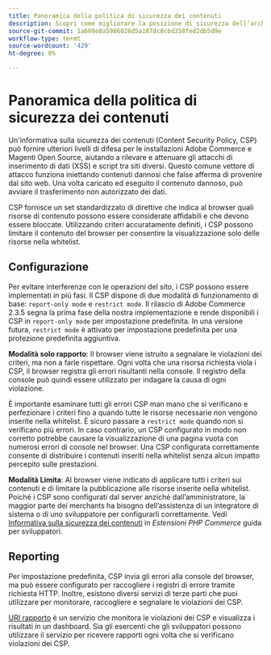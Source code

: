 ```yaml
---
title: Panoramica della politica di sicurezza dei contenuti
description: Scopri come migliorare la posizione di sicurezza dell’archivio Adobe Commerce o Magenti Open Source utilizzando un criterio di sicurezza per i contenuti.
source-git-commit: 1a608e8a5986026d5a187dc8cbd358fed2db5d9e
workflow-type: tm+mt
source-wordcount: '429'
ht-degree: 0%

---
```



# Panoramica della politica di sicurezza dei contenuti

Un&#39;informativa sulla sicurezza dei contenuti (Content Security Policy, CSP) può fornire ulteriori livelli di difesa per le installazioni Adobe Commerce e Magenti Open Source, aiutando a rilevare e attenuare gli attacchi di inserimento di dati (XSS) e script tra siti diversi. Questo comune vettore di attacco funziona iniettando contenuti dannosi che false afferma di provenire dal sito web. Una volta caricato ed eseguito il contenuto dannoso, può avviare il trasferimento non autorizzato dei dati.

CSP fornisce un set standardizzato di direttive che indica al browser quali risorse di contenuto possono essere considerate affidabili e che devono essere bloccate. Utilizzando criteri accuratamente definiti, i CSP possono limitare il contenuto del browser per consentire la visualizzazione solo delle risorse nella whitelist.

## Configurazione

Per evitare interferenze con le operazioni del sito, i CSP possono essere implementati in più fasi. Il CSP dispone di due modalità di funzionamento di base: `report-only mode` e `restrict mode`. Il rilascio di Adobe Commerce 2.3.5 segna la prima fase della nostra implementazione e rende disponibili i CSP in `report-only mode` per impostazione predefinita. In una versione futura, `restrict mode` è attivato per impostazione predefinita per una protezione predefinita aggiuntiva.

**Modalità solo rapporto**: Il browser viene istruito a segnalare le violazioni dei criteri, ma non a farle rispettare. Ogni volta che una risorsa richiesta viola i CSP, il browser registra gli errori risultanti nella console. Il registro della console può quindi essere utilizzato per indagare la causa di ogni violazione.

È importante esaminare tutti gli errori CSP man mano che si verificano e perfezionare i criteri fino a quando tutte le risorse necessarie non vengono inserite nella whitelist. È sicuro passare a `restrict mode` quando non si verificano più errori. In caso contrario, un CSP configurato in modo non corretto potrebbe causare la visualizzazione di una pagina vuota con numerosi errori di console nel browser. Una CSP configurata correttamente consente di distribuire i contenuti inseriti nella whitelist senza alcun impatto percepito sulle prestazioni.

**Modalità Limita**: Al browser viene indicato di applicare tutti i criteri sui contenuti e di limitare la pubblicazione alle risorse inserite nella whitelist. Poiché i CSP sono configurati dal server anziché dall’amministratore, la maggior parte dei merchants ha bisogno dell’assistenza di un integratore di sistema o di uno sviluppatore per configurarli correttamente. Vedi [Informativa sulla sicurezza dei contenuti](https://developer.adobe.com/commerce/php/development/security/content-security-policies/) in _Estensioni PHP Commerce_ guida per sviluppatori.

## Reporting

Per impostazione predefinita, CSP invia gli errori alla console del browser, ma può essere configurato per raccogliere i registri di errore tramite richiesta HTTP. Inoltre, esistono diversi servizi di terze parti che puoi utilizzare per monitorare, raccogliere e segnalare le violazioni dei CSP.

[URI rapporto](https://report-uri.io/) è un servizio che monitora le violazioni dei CSP e visualizza i risultati in un dashboard. Sia gli esercenti che gli sviluppatori possono utilizzare il servizio per ricevere rapporti ogni volta che si verificano violazioni dei CSP.
